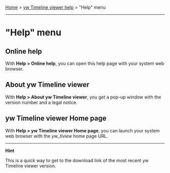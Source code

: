 [Home](..) > [yw Timeline viewer help](index.md) > "Help" menu

---

# "Help" menu

## Online help

With **Help > Online help**, you can open this help page with your system web browser.

## About yw Timeline viewer

With **Help > About yw Timeline viewer**, you get a pop-up window with the version number
and a legal notice.

## yw Timeline viewer Home page

With **Help > yw Timeline viewer Home page**, you can launch your system web browser 
with the *yw_tlview* home page URL.

---

**Hint**

This is a quick way to get to the download link of the most recent 
yw Timeline viewer version.


